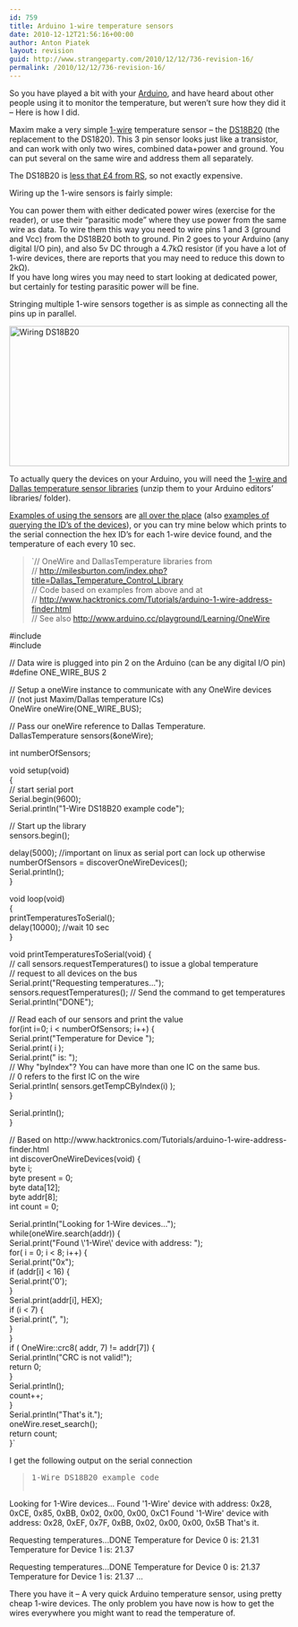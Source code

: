 ```yaml
---
id: 759
title: Arduino 1-wire temperature sensors
date: 2010-12-12T21:56:16+00:00
author: Anton Piatek
layout: revision
guid: http://www.strangeparty.com/2010/12/12/736-revision-16/
permalink: /2010/12/12/736-revision-16/
---
```

So you have played a bit with your [Arduino](http://www.arduino.cc/), and have heard about other people using it to monitor the temperature, but weren&#8217;t sure how they did it &#8211; Here is how I did.

Maxim make a very simple [1-wire](http://en.wikipedia.org/wiki/1-Wire) temperature sensor &#8211; the [DS18B20](http://www.maxim-ic.com/datasheet/index.mvp/id/2812) (the replacement to the DS1820). This 3 pin sensor looks just like a transistor, and can work with only two wires, combined data+power and ground. You can put several on the same wire and address them all separately.

The DS18B20 is [less that £4 from RS](http://uk.rs-online.com/web/search/searchBrowseAction.html?method=getProduct&R=5402805P), so not exactly expensive.

Wiring up the 1-wire sensors is fairly simple:

You can power them with either dedicated power wires (exercise for the reader), or use their &#8220;parasitic mode&#8221; where they use power from the same wire as data. To wire them this way you need to wire pins 1 and 3 (ground and Vcc) from the DS18B20 both to ground. Pin 2 goes to your Arduino (any digital I/O pin), and also 5v DC through a 4.7kΩ resistor (if you have a lot of 1-wire devices, there are reports that you may need to reduce this down to 2kΩ).  
If you have long wires you may need to start looking at dedicated power, but certainly for testing parasitic power will be fine.

Stringing multiple 1-wire sensors together is as simple as connecting all the pins up in parallel.

[<img class="alignnone size-full wp-image-752" title="Wiring DS18B20" src="http://www.strangeparty.com/wordpress/uploads/2010/12/DS18B20.png" alt="Wiring DS18B20" width="500" height="250" srcset="https://www.strangeparty.com/wordpress/uploads/2010/12/DS18B20.png 500w, https://www.strangeparty.com/wordpress/uploads/2010/12/DS18B20-300x150.png 300w, https://www.strangeparty.com/wordpress/uploads/2010/12/DS18B20-150x75.png 150w, https://www.strangeparty.com/wordpress/uploads/2010/12/DS18B20-400x200.png 400w" sizes="(max-width: 500px) 100vw, 500px" />](http://www.strangeparty.com/wordpress/uploads/2010/12/DS18B20.png)

To actually query the devices on your Arduino, you will need the [1-wire and Dallas temperature sensor libraries](http://milesburton.com/index.php?title=Dallas_Temperature_Control_Library#Latest) (unzip them to your Arduino editors&#8217; libraries/ folder).

[Examples of using the sensors](http://milesburton.com/index.php?title=Dallas_Temperature_Control_Library#Example) are [all over the place](http://arduinotronics.blogspot.com/) (also [examples of querying the ID&#8217;s of the devices](http://www.hacktronics.com/Tutorials/arduino-1-wire-address-finder.html)), or you can try mine below which prints to the serial connection the hex ID&#8217;s for each 1-wire device found, and the temperature of each every 10 sec.

> `// OneWire and DallasTemperature libraries from<br />
//   http://milesburton.com/index.php?title=Dallas_Temperature_Control_Library<br />
// Code based on examples from above and at<br />
//   http://www.hacktronics.com/Tutorials/arduino-1-wire-address-finder.html<br />
// See also http://www.arduino.cc/playground/Learning/OneWire</p>
<p>#include <onewire.h><br />
#include <dallastemperature.h></p>
<p>// Data wire is plugged into pin 2 on the Arduino (can be any digital I/O pin)<br />
#define ONE_WIRE_BUS 2</p>
<p>// Setup a oneWire instance to communicate with any OneWire devices<br />
// (not just Maxim/Dallas temperature ICs)<br />
OneWire oneWire(ONE_WIRE_BUS);</p>
<p>// Pass our oneWire reference to Dallas Temperature.<br />
DallasTemperature sensors(&oneWire);</p>
<p>int numberOfSensors;</p>
<p>void setup(void)<br />
{<br />
  // start serial port<br />
  Serial.begin(9600);<br />
  Serial.println("1-Wire DS18B20 example code");</p>
<p>  // Start up the library<br />
  sensors.begin();</p>
<p>  delay(5000);  //important on linux as serial port can lock up otherwise<br />
  numberOfSensors = discoverOneWireDevices();<br />
  Serial.println();<br />
}</p>
<p>void loop(void)<br />
{<br />
  printTemperaturesToSerial();<br />
  delay(10000); //wait 10 sec<br />
}</p>
<p>void printTemperaturesToSerial(void) {<br />
  // call sensors.requestTemperatures() to issue a global temperature<br />
  // request to all devices on the bus<br />
  Serial.print("Requesting temperatures...");<br />
  sensors.requestTemperatures(); // Send the command to get temperatures<br />
  Serial.println("DONE");</p>
<p>  // Read each of our sensors and print the value<br />
  for(int i=0; i < numberOfSensors; i++) {<br />
   Serial.print("Temperature for Device ");<br />
   Serial.print( i );<br />
   Serial.print(" is: ");<br />
   // Why "byIndex"? You can have more than one IC on the same bus.<br />
   // 0 refers to the first IC on the wire<br />
   Serial.println( sensors.getTempCByIndex(i) );<br />
  }</p>
<p>  Serial.println();<br />
}</p>
<p>// Based on http://www.hacktronics.com/Tutorials/arduino-1-wire-address-finder.html<br />
int discoverOneWireDevices(void) {<br />
  byte i;<br />
  byte present = 0;<br />
  byte data[12];<br />
  byte addr[8];<br />
  int count = 0;</p>
<p>  Serial.println("Looking for 1-Wire devices...");<br />
  while(oneWire.search(addr)) {<br />
    Serial.print("Found \'1-Wire\' device with address: ");<br />
    for( i = 0; i < 8; i++) {<br />
      Serial.print("0x");<br />
      if (addr[i] < 16) {<br />
        Serial.print('0');<br />
      }<br />
      Serial.print(addr[i], HEX);<br />
      if (i < 7) {<br />
        Serial.print(", ");<br />
      }<br />
    }<br />
    if ( OneWire::crc8( addr, 7) != addr[7]) {<br />
        Serial.println("CRC is not valid!");<br />
        return 0;<br />
    }<br />
    Serial.println();<br />
    count++;<br />
  }<br />
  Serial.println("That's it.");<br />
  oneWire.reset_search();<br />
  return count;<br />
}`

I get the following output on the serial connection

> <pre>1-Wire DS18B20 example code
Looking for 1-Wire devices...
Found '1-Wire' device with address: 0x28, 0xCE, 0x85, 0xBB, 0x02, 0x00, 0x00, 0xC1
Found '1-Wire' device with address: 0x28, 0xEF, 0x7F, 0xBB, 0x02, 0x00, 0x00, 0x5B
That's it.

Requesting temperatures...DONE
Temperature for Device 0 is: 21.31
Temperature for Device 1 is: 21.37

Requesting temperatures...DONE
Temperature for Device 0 is: 21.37
Temperature for Device 1 is: 21.37
...</pre>

There you have it &#8211; A very quick Arduino temperature sensor, using pretty cheap 1-wire devices. The only problem you have now is how to get the wires everywhere you might want to read the temperature of.
